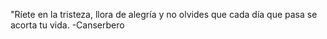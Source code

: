 "Ríete en la tristeza, llora de alegría y no olvides que cada día que pasa se acorta tu vida. -Canserbero